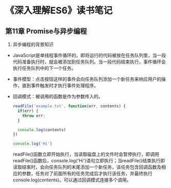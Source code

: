 # 《深入理解ES6》读书笔记 #


## 第11章  Promise与异步编程 #
1. 异步编程的背景知识
  - JavaScript是单线程事件循环的，即将运行的代码被放在任务队列里，当一段代码准备执行时，就会被添加到任务队列。当一段代码结束执行，事件循环会执行任务队列中的下一个任务。

  - 事件模型：点击按钮这样的事件会向任务队列添加一个新任务来响应用户的操作，直到事件触发时才执行事件处理程序。

  - 回调模式：被调用的函数是作为参数传入的。
    ```javascript
    readFile('example.txt', function(err, contents) {
      if(err) {
        throw err;
      }

      console.log(contents)
    })

    console.log('Hi')
    ```
    readFile()函数立即开始执行，当读取磁盘上的文件时会暂停执行，即调用readFile()函数后，console.log('Hi')语句立即执行；当readFile()结束执行即读取结束时，会向任务队列的末尾添加一个新任务，该任务包含回调函数及相应的参数，任务对了前面所有的任务完成后才执行该任务，并最终执行console.log(contents)。可以通过回调模式连接多个调用。
